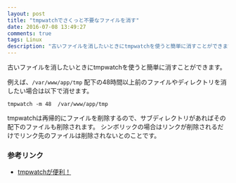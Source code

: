 ```yaml
---
layout: post
title: "tmpwatchでさくっと不要なファイルを消す"
date: 2016-07-08 13:49:27
comments: true
tags: Linux
description: "古いファイルを消したいときにtmpwatchを使うと簡単に消すことができます。例えば、/var/www/app/tmp 配下の48時間以上前のファイルやディレクトリを消したい場合は以下で消せます。tmpwatch -m 48  /var/www/app/tmp"
---
```


古いファイルを消したいときにtmpwatchを使うと簡単に消すことができます。

例えば、`/var/www/app/tmp` 配下の48時間以上前のファイルやディレクトリを消したい場合は以下で消せます。

```
tmpwatch -m 48  /var/www/app/tmp
```

tmpwatchは再帰的にファイルを削除するので、サブディレクトリがあればその配下のファイルも削除されます。
シンボリックの場合はリンクが削除されるだけでリンク先のファイルは削除されないとのことです。

### 参考リンク

- [tmpwatchが便利！](http://spring-mt.tumblr.com/post/18484633412/tmpwatch%E3%81%8C%E4%BE%BF%E5%88%A9)
